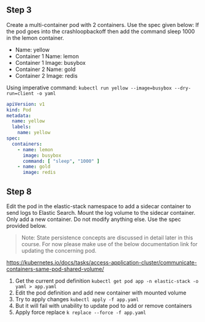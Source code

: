 Step 3
------

Create a multi-container pod with 2 containers.
Use the spec given below:
If the pod goes into the crashloopbackoff then add the command sleep 1000 in the lemon container.
 - Name: yellow
 - Container 1 Name: lemon
 - Container 1 Image: busybox
 - Container 2 Name: gold
 - Container 2 Image: redis

Using imperative command: `kubectl run yellow --image=busybox --dry-run=client -o yaml`

```yaml
apiVersion: v1
kind: Pod
metadata:
  name: yellow
  labels:
    name: yellow
spec:
  containers:
    - name: lemon
      image: busybox
      command: [ "sleep", "1000" ]
    - name: gold
      image: redis
```

Step 8
------

Edit the pod in the elastic-stack namespace to add a sidecar container to send logs to Elastic Search. Mount the log volume to the sidecar container.
Only add a new container. Do not modify anything else. Use the spec provided below.

> Note: State persistence concepts are discussed in detail later in this course. For now please make use of the below documentation link for updating the concerning pod.

https://kubernetes.io/docs/tasks/access-application-cluster/communicate-containers-same-pod-shared-volume/

1. Get the current pod definition `kubectl get pod app -n elastic-stack -o yaml > app.yaml`
2. Edit the pod definition and add new container with mounted volume
3. Try to apply changes `kubectl apply -f app.yaml`
4. But it will fail with unability to update pod to add or remove containers
5. Apply force replace `k replace --force -f app.yaml`